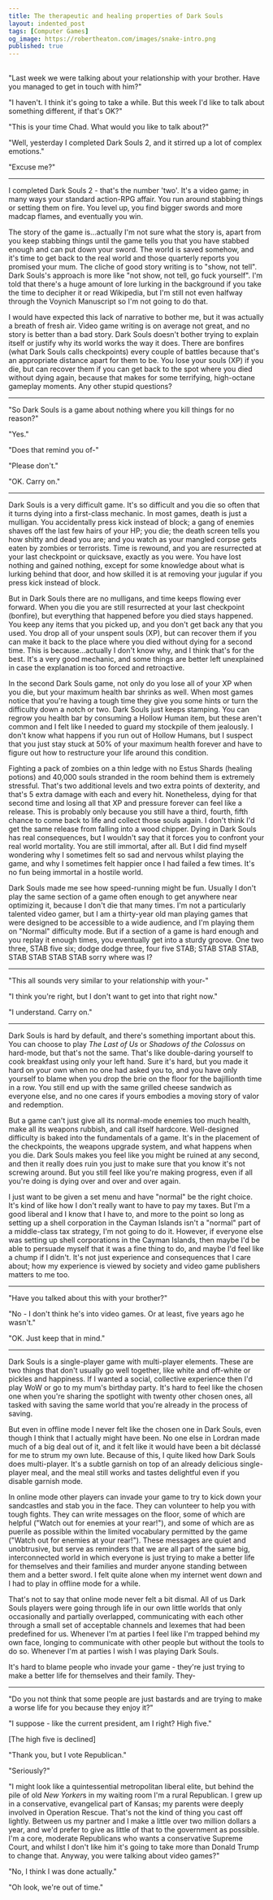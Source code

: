 ```yaml
---
title: The therapeutic and healing properties of Dark Souls
layout: indented_post
tags: [Computer Games]
og_image: https://robertheaton.com/images/snake-intro.png
published: true
---
```

<br/>
"Last week we were talking about your relationship with your brother. Have you managed to get in touch with him?"

"I haven't. I think it's going to take a while. But this week I'd like to talk about something different, if that's OK?"

"This is your time Chad. What would you like to talk about?"

"Well, yesterday I completed Dark Souls 2, and it stirred up a lot of complex emotions."

"Excuse me?"

---

I completed Dark Souls 2 - that's the number 'two'. It's a video game; in many ways your standard action-RPG affair. You run around stabbing things or setting them on fire. You level up, you find bigger swords and more madcap flames, and eventually you win.

The story of the game is…actually I'm not sure what the story is, apart from you keep stabbing things until the game tells you that you have stabbed enough and can put down your sword. The world is saved somehow, and it's time to get back to the real world and those quarterly reports you promised your mum. The cliche of good story writing is to "show, not tell". Dark Souls's approach is more like "not show, not tell, go fuck yourself". I'm told that there's a huge amount of lore lurking in the background if you take the time to decipher it or read Wikipedia, but I'm still not even halfway through the Voynich Manuscript so I'm not going to do that.

I would have expected this lack of narrative to bother me, but it was actually a breath of fresh air. Video game writing is on average not great, and no story is better than a bad story. Dark Souls doesn't bother trying to explain itself or justify why its world works the way it does. There are bonfires (what Dark Souls calls checkpoints) every couple of battles because that's an appropriate distance apart for them to be. You lose your souls (XP) if you die, but can recover them if you can get back to the spot where you died without dying again, because that makes for some terrifying, high-octane gameplay moments. Any other stupid questions?

---

"So Dark Souls is a game about nothing where you kill things for no reason?"

"Yes."

"Does that remind you of-"

"Please don't."

"OK. Carry on."

---

Dark Souls is a very difficult game. It's so difficult and you die so often that it turns dying into a first-class mechanic. In most games, death is just a mulligan. You accidentally press kick instead of block; a gang of enemies shaves off the last few hairs of your HP; you die; the death screen tells you how shitty and dead you are; and you watch as your mangled corpse gets eaten by zombies or terrorists. Time is rewound, and you are resurrected at your last checkpoint or quicksave, exactly as you were. You have lost nothing and gained nothing, except for some knowledge about what is lurking behind that door, and how skilled it is at removing your jugular if you press kick instead of block.

But in Dark Souls there are no mulligans, and time keeps flowing ever forward. When you die you are still resurrected at your last checkpoint (bonfire), but everything that happened before you died stays happened. You keep any items that you picked up, and you don't get back any that you used. You drop all of your unspent souls (XP), but can recover them if you can make it back to the place where you died without dying for a second time. This is because…actually I don't know why, and I think that's for the best. It's a very good mechanic, and some things are better left unexplained in case the explanation is too forced and retroactive.

In the second Dark Souls game, not only do you lose all of your XP when you die, but your maximum health bar shrinks as well. When most games notice that you're having a tough time they give you some hints or turn the difficulty down a notch or two. Dark Souls just keeps stamping. You can regrow you health bar by consuming a Hollow Human item, but these aren't common and I felt like I needed to guard my stockpile of them jealously. I don't know what happens if you run out of Hollow Humans, but I suspect that you just stay stuck at 50% of your maximum health forever and have to figure out how to restructure your life around this condition.

Fighting a pack of zombies on a thin ledge with no Estus Shards (healing potions) and 40,000 souls stranded in the room behind them is extremely stressful. That's two additional levels and two extra points of dexterity, and that's 5 extra damage with each and every hit. Nonetheless, dying for that second time and losing all that XP and pressure forever can feel like a release. This is probably only because you still have a third, fourth, fifth chance to come back to life and collect those souls again. I don't think I'd get the same release from falling into a wood chipper. Dying in Dark Souls has real consequences, but I wouldn't say that it forces you to confront your real world mortality. You are still immortal, after all. But I did find myself wondering why I sometimes felt so sad and nervous whilst playing the game, and why I sometimes felt happier once I had failed a few times. It's no fun being immortal in a hostile world.

Dark Souls made me see how speed-running might be fun. Usually I don't play the same section of a game often enough to get anywhere near optimizing it, because I don't die that many times. I'm not a particularly talented video gamer, but I am a thirty-year old man playing games that were designed to be accessible to a wide audience, and I'm playing them on "Normal" difficulty mode. But if a section of a game is hard enough and you replay it enough times, you eventually get into a sturdy groove. One two three, STAB five six; dodge dodge three, four five STAB; STAB STAB STAB, STAB STAB STAB STAB sorry where was I?

---

"This all sounds very similar to your relationship with your-"

"I think you're right, but I don't want to get into that right now."

"I understand. Carry on."

---

Dark Souls is hard by default, and there's something important about this. You can choose to play *The Last of Us* or *Shadows of the Colossus* on hard-mode, but that's not the same. That's like double-daring yourself to cook breakfast using only your left hand. Sure it's hard, but you made it hard on your own when no one had asked you to, and you have only yourself to blame when you drop the brie on the floor for the bajillionth time in a row. You still end up with the same grilled cheese sandwich as everyone else, and no one cares if yours embodies a moving story of valor and redemption.

But a game can't just give all its normal-mode enemies too much health, make all its weapons rubbish, and call itself hardcore. Well-designed difficulty is baked into the fundamentals of a game. It's in the placement of the checkpoints, the weapons upgrade system, and what happens when you die. Dark Souls makes you feel like you might be ruined at any second, and then it really does ruin you just to make sure that you know it's not screwing around. But you still feel like you're making progress, even if all you're doing is dying over and over and over again.

I just want to be given a set menu and have "normal" be the right choice. It's kind of like how I don't really want to have to pay my taxes. But I'm a good liberal and I know that I have to, and more to the point so long as setting up a shell corporation in the Cayman Islands isn't a "normal" part of a middle-class tax strategy, I'm not going to do it. However, if everyone else was setting up shell corporations in the Cayman Islands, then maybe I'd be able to persuade myself that it was a fine thing to do, and maybe I'd feel like a chump if I didn't. It's not just experience and consequences that I care about; how my experience is viewed by society and video game publishers matters to me too.

---

"Have you talked about this with your brother?"

"No - I don't think he's into video games. Or at least, five years ago he wasn't."

"OK. Just keep that in mind."

---

Dark Souls is a single-player game with multi-player elements. These are two things that don't usually go well together, like white and off-white or pickles and happiness. If I wanted a social, collective experience then I'd play WoW or go to my mum's birthday party. It's hard to feel like the chosen one when you're sharing the spotlight with twenty other chosen ones, all tasked with saving the same world that you're already in the process of saving.

But even in offline mode I never felt like the chosen one in Dark Souls, even though I think that I actually might have been. No one else in Lordran made much of a big deal out of it, and it felt like it would have been a bit déclassé for me to strum my own lute. Because of this, I quite liked how Dark Souls does multi-player. It's a subtle garnish on top of an already delicious single-player meal, and the meal still works and tastes delightful even if you disable garnish mode.

In online mode other players can invade your game to try to kick down your sandcastles and stab you in the face. They can volunteer to help you with tough fights. They can write messages on the floor, some of which are helpful ("Watch out for enemies at your rear!"), and some of which are as puerile as possible within the limited vocabulary permitted by the game ("Watch out for enemies at your rear!"). These messages are quiet and unobtrusive, but serve as reminders that we are all part of the same big, interconnected world in which everyone is just trying to make a better life for themselves and their families and murder anyone standing between them and a better sword. I felt quite alone when my internet went down and I had to play in offline mode for a while.

That's not to say that online mode never felt a bit dismal. All of us Dark Souls players were going through life in our own little worlds that only occasionally and partially overlapped, communicating with each other through a small set of acceptable channels and lexemes that had been predefined for us. Whenever I'm at parties I feel like I'm trapped behind my own face, longing to communicate with other people but without the tools to do so. Whenever I'm at parties I wish I was playing Dark Souls.

It's hard to blame people who invade your game - they're just trying to make a better life for themselves and their family. They-

---

"Do you not think that some people are just bastards and are trying to make a worse life for you because they enjoy it?"

"I suppose - like the current president, am I right? High five."

[The high five is declined]

"Thank you, but I vote Republican."

"Seriously?"

"I might look like a quintessential metropolitan liberal elite, but behind the pile of old *New Yorker*s in my waiting room I'm a rural Republican. I grew up in a conservative, evangelical part of Kansas; my parents were deeply involved in Operation Rescue. That's not the kind of thing you cast off lightly. Between us my partner and I make a little over two million dollars a year, and we'd prefer to give as little of that to the government as possible. I'm a core, moderate Republicans who wants a conservative Supreme Court, and whilst I don't like him it's going to take more than Donald Trump to change that. Anyway, you were talking about video games?"

"No, I think I was done actually."

"Oh look, we're out of time."
